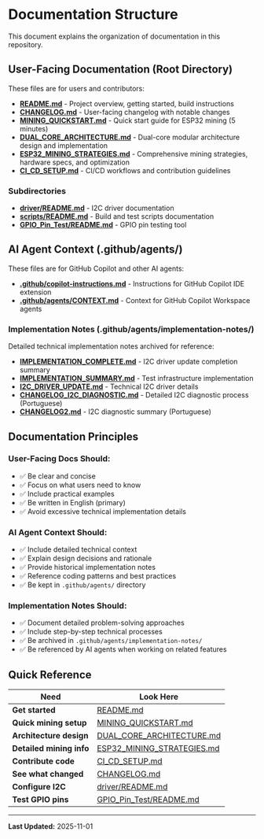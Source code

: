 # Documentation Structure

This document explains the organization of documentation in this repository.

## User-Facing Documentation (Root Directory)

These files are for users and contributors:

- **[README.md](README.md)** - Project overview, getting started, build instructions
- **[CHANGELOG.md](CHANGELOG.md)** - User-facing changelog with notable changes
- **[MINING_QUICKSTART.md](MINING_QUICKSTART.md)** - Quick start guide for ESP32 mining (5 minutes)
- **[DUAL_CORE_ARCHITECTURE.md](DUAL_CORE_ARCHITECTURE.md)** - Dual-core modular architecture design and implementation
- **[ESP32_MINING_STRATEGIES.md](ESP32_MINING_STRATEGIES.md)** - Comprehensive mining strategies, hardware specs, and optimization
- **[CI_CD_SETUP.md](CI_CD_SETUP.md)** - CI/CD workflows and contribution guidelines

### Subdirectories
- **[driver/README.md](driver/README.md)** - I2C driver documentation
- **[scripts/README.md](scripts/README.md)** - Build and test scripts documentation
- **[GPIO_Pin_Test/README.md](GPIO_Pin_Test/README.md)** - GPIO pin testing tool

## AI Agent Context (.github/agents/)

These files are for GitHub Copilot and other AI agents:

- **[.github/copilot-instructions.md](.github/copilot-instructions.md)** - Instructions for GitHub Copilot IDE extension
- **[.github/agents/CONTEXT.md](.github/agents/CONTEXT.md)** - Context for GitHub Copilot Workspace agents

### Implementation Notes (.github/agents/implementation-notes/)

Detailed technical implementation notes archived for reference:

- **[IMPLEMENTATION_COMPLETE.md](.github/agents/implementation-notes/IMPLEMENTATION_COMPLETE.md)** - I2C driver update completion summary
- **[IMPLEMENTATION_SUMMARY.md](.github/agents/implementation-notes/IMPLEMENTATION_SUMMARY.md)** - Test infrastructure implementation
- **[I2C_DRIVER_UPDATE.md](.github/agents/implementation-notes/I2C_DRIVER_UPDATE.md)** - Technical I2C driver details
- **[CHANGELOG_I2C_DIAGNOSTIC.md](.github/agents/implementation-notes/CHANGELOG_I2C_DIAGNOSTIC.md)** - Detailed I2C diagnostic process (Portuguese)
- **[CHANGELOG2.md](.github/agents/implementation-notes/CHANGELOG2.md)** - I2C diagnostic summary (Portuguese)

## Documentation Principles

### User-Facing Docs Should:
- ✅ Be clear and concise
- ✅ Focus on what users need to know
- ✅ Include practical examples
- ✅ Be written in English (primary)
- ✅ Avoid excessive technical implementation details

### AI Agent Context Should:
- ✅ Include detailed technical context
- ✅ Explain design decisions and rationale
- ✅ Provide historical implementation notes
- ✅ Reference coding patterns and best practices
- ✅ Be kept in `.github/agents/` directory

### Implementation Notes Should:
- ✅ Document detailed problem-solving approaches
- ✅ Include step-by-step technical processes
- ✅ Be archived in `.github/agents/implementation-notes/`
- ✅ Be referenced by AI agents when working on related features

## Quick Reference

| Need | Look Here |
|------|-----------|
| **Get started** | [README.md](README.md) |
| **Quick mining setup** | [MINING_QUICKSTART.md](MINING_QUICKSTART.md) |
| **Architecture design** | [DUAL_CORE_ARCHITECTURE.md](DUAL_CORE_ARCHITECTURE.md) |
| **Detailed mining info** | [ESP32_MINING_STRATEGIES.md](ESP32_MINING_STRATEGIES.md) |
| **Contribute code** | [CI_CD_SETUP.md](CI_CD_SETUP.md) |
| **See what changed** | [CHANGELOG.md](CHANGELOG.md) |
| **Configure I2C** | [driver/README.md](driver/README.md) |
| **Test GPIO pins** | [GPIO_Pin_Test/README.md](GPIO_Pin_Test/README.md) |

---

**Last Updated:** 2025-11-01
